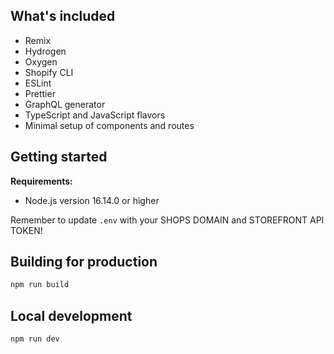 
## What's included

- Remix
- Hydrogen
- Oxygen
- Shopify CLI
- ESLint
- Prettier
- GraphQL generator
- TypeScript and JavaScript flavors
- Minimal setup of components and routes

## Getting started

**Requirements:**

- Node.js version 16.14.0 or higher

Remember to update `.env` with your SHOPS DOMAIN and STOREFRONT API TOKEN!

## Building for production

```bash
npm run build
```

## Local development

```bash
npm run dev
```
